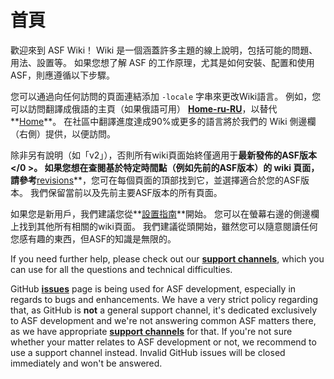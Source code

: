 # 首頁

歡迎來到 ASF Wiki！ Wiki 是一個涵蓋許多主題的線上說明，包括可能的問題、用法、設置等。 如果您想了解 ASF 的工作原理，尤其是如何安裝、配置和使用 ASF，則應遵循以下步驟。

您可以通過向任何訪問的頁面連結添加 `-locale` 字串來更改Wiki語言。 例如，您可以訪問翻譯成俄語的主頁（如果俄語可用） **[Home-ru-RU](https://github.com/JustArchiNET/ArchiSteamFarm/wiki/Home-ru-RU)**，以替代**[Home](https://github.com/JustArchiNET/ArchiSteamFarm/wiki/Home)**。 在社區中翻譯進度達成90%或更多的語言將於我們的 Wiki 側邊欄（右側）提供，以便訪問。

除非另有說明（如「v2」），否則所有wiki頁面始終僅適用于**最新發佈的ASF版本</0 >。 如果您想在查閱基於特定時間點（例如先前的ASF版本）的 wiki 頁面，請參考**[revisions](https://github.com/JustArchiNET/ArchiSteamFarm/wiki/_history)**，您可在每個頁面的頂部找到它，並選擇適合於您的ASF版本。 我們保留當前以及先前主要ASF版本的所有頁面。</p> 

如果您是新用戶，我們建議您從**[設置指南](https://github.com/JustArchiNET/ArchiSteamFarm/wiki/Setting-up)**開始。 您可以在螢幕右邊的側邊欄上找到其他所有相關的wiki頁面。 我們建議從頭開始，雖然您可以隨意閱讀任何您感有趣的東西，但ASF的知識是無限的。

If you need further help, please check out our **[support channels](https://github.com/JustArchiNET/ArchiSteamFarm/blob/master/SUPPORT.md)**, which you can use for all the questions and technical difficulties.

GitHub **[issues](https://github.com/JustArchiNET/ArchiSteamFarm/issues)** page is being used for ASF development, especially in regards to bugs and enhancements. We have a very strict policy regarding that, as GitHub is **not** a general support channel, it's dedicated exclusively to ASF development and we're not answering common ASF matters there, as we have appropriate **[support channels](https://github.com/JustArchiNET/ArchiSteamFarm/blob/master/SUPPORT.md)** for that. If you're not sure whether your matter relates to ASF development or not, we recommend to use a support channel instead. Invalid GitHub issues will be closed immediately and won't be answered.